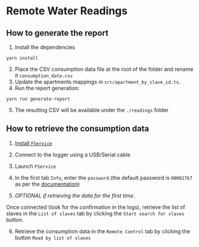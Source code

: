 # Remote Water Readings

## How to generate the report

1. Install the dependencies
```
yarn install
```
2. Place the CSV consumption data file at the root of the folder and rename it `consumption_data.csv`
3. Update the apartments mappings in `src/apartment_by_slave_id.ts`.
4. Run the report generation:
```
yarn run generate-report
```
5. The resulting CSV will be available under the `./readings` folder

## How to retrieve the consumption data

1. [Install `FService`](https://www.relay.de/en/products/software/fservice)

2. Connect to the logger using a USB/Serial cable

3. Launch `FService`

4. In the first tab `Info`, enter the `password` (the default password is `00001767` as per the [documentation](https://www.relay.de/fileadmin/user_upload/manuals/FSERV21E.pdf))



5. _OPTIONAL if retrieving the data for the first time_.

Once connected (look for the confirmation in the logs), retrieve the list of slaves in the `List of slaves` tab by clicking the `Start search for slaves` button.

6. Retrieve the consumption data in the `Remote Control` tab by clicking the button `Read by list of slaves`




